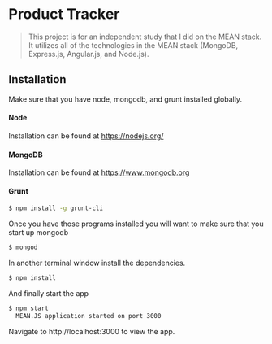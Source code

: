 # Product Tracker
> This project is for an independent study that I did on the MEAN stack.  It utilizes all of the technologies in the MEAN stack (MongoDB, Express.js, Angular.js, and Node.js).

## Installation
Make sure that you have node, mongodb, and grunt installed globally.
#### Node
Installation can be found at https://nodejs.org/
#### MongoDB
Installation can be found at https://www.mongodb.org
#### Grunt
```sh
$ npm install -g grunt-cli
```

Once you have those programs installed you will want to make sure that you start up mongodb
```sh
$ mongod
```

In another terminal window install the dependencies.
```sh
$ npm install
```

And finally start the app
```sh
$ npm start
  MEAN.JS application started on port 3000
```

Navigate to http://localhost:3000 to view the app.
